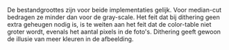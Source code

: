 De bestandgroottes zijn voor beide implementaties gelijk. Voor median-cut bedragen ze minder dan voor de gray-scale.
Het feit dat bij dithering geen extra geheugen nodig is, is te weiten aan het feit dat de color-table niet groter wordt, evenals het aantal pixels in de foto's. Dithering geeft gewoon de illusie van meer kleuren in de afbeelding.